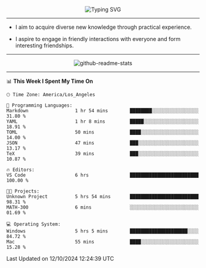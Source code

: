 <p align="center">
  <img src="https://readme-typing-svg.demolab.com?font=Fira+Code&weight=500&size=32&duration=2500&pause=1600&center=true&vCenter=true&random=false&width=1024&height=64&lines=Hi+there+%F0%9F%91%8B;I'm+delighted+you+could+make+it+here+%F0%9F%8E%89;I'm+Harry%2C+a+college+student+still+finding+my+way" alt="Typing SVG" />
</p>


---


- I aim to acquire diverse new knowledge through practical experience.

- I aspire to engage in friendly interactions with everyone and form interesting friendships.


---


<p align="center">
  <img src="https://github-readme-stats.vercel.app/api?username=Harry-Jing&show_icons=true" alt="github-readme-stats"/>
</p>


---

<!--START_SECTION:waka-->
📊 **This Week I Spent My Time On** 

```text
🕑︎ Time Zone: America/Los_Angeles

💬 Programming Languages: 
Markdown                 1 hr 54 mins        ████████░░░░░░░░░░░░░░░░░   31.80 % 
YAML                     1 hr 8 mins         █████░░░░░░░░░░░░░░░░░░░░   18.91 % 
TOML                     50 mins             ████░░░░░░░░░░░░░░░░░░░░░   14.00 % 
JSON                     47 mins             ███░░░░░░░░░░░░░░░░░░░░░░   13.17 % 
TeX                      39 mins             ███░░░░░░░░░░░░░░░░░░░░░░   10.87 % 

🔥 Editors: 
VS Code                  6 hrs               █████████████████████████   100.00 % 

🐱‍💻 Projects: 
Unknown Project          5 hrs 54 mins       █████████████████████████   98.31 % 
MATH-300                 6 mins              ░░░░░░░░░░░░░░░░░░░░░░░░░   01.69 % 

💻 Operating System: 
Windows                  5 hrs 5 mins        █████████████████████░░░░   84.72 % 
Mac                      55 mins             ████░░░░░░░░░░░░░░░░░░░░░   15.28 % 
```


 Last Updated on 12/10/2024 12:24:39 UTC
<!--END_SECTION:waka-->

